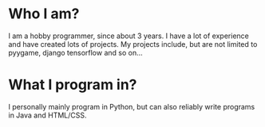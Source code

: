 ﻿# Who I am?
I am a hobby programmer, since about 3 years. I have a lot of experience and have created lots of projects. My projects include, but are not limited to pyygame, django tensorflow and so on...

 

# What I program in?
I personally  mainly program in Python, but can also reliably write programs in Java and HTML/CSS.
